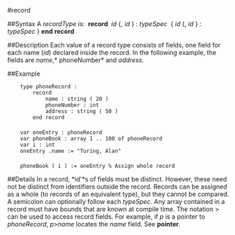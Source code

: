 
#record

##Syntax
A *recordType* is:
 **record**  *id* {, *id* } : *typeSpec*  { *id* {, *id* } : *typeSpec* } **end** **record**

##Description
Each value of a record type consists of fields, one field for each name (*id*) declared inside the record. In the following example, the fields are *name*,* phoneNumber* and *address*.

##Example

        type phoneRecord :
            record
                name : string ( 20 )
                phoneNumber : int
                address : string ( 50 )
            end record
        
        var oneEntry : phoneRecord
        var phoneBook : array 1 .. 100 of phoneRecord
        var i : int
        oneEntry .name := "Turing, Alan"
        
        phoneBook ( i ) := oneEntry % Assign whole record
##Details
In a record, *id'*s of fields must be distinct. However, these need not be distinct from identifiers outside the record. Records can be assigned as a whole (to records of an equivalent type), but they cannot be compared. A semicolon can optionally follow each *typeSpec*.
Any array contained in a record must have bounds that are known at compile time.
The notation > can be used to access record fields. For example, if *p* is a pointer to *phoneRecord*, *p*>*name* locates the *name* field. See **pointer**.
